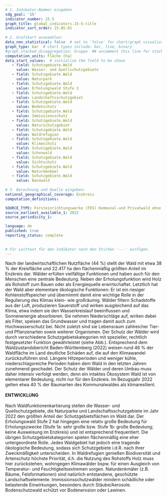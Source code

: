 ```yaml
---
# 1. Indikator-Nummer eingeben 
sdg_goal: '15'
indicator_number: 15.5
graph_title: global_indicators.15-5-title
indicator_sort_order: 15-05-01
 
# 2. Grafikart auswaehlen: 
data_non_statistical: false  # set to 'false' for chart/graph visualization 
graph_type: bar  # chart types include: bar, line, binary 
#graph_stacked_disaggregation: Gruppe  ## uncomment this line for stacked bars. eplace 'Geschlecht' with the field of aggregation. 
computation_units: Fläche [ha] 
data_start_values:  # initialize the field to be shown  
   - field: Schutzgebiete.Wald
     value: Wasser- und Quellschutzgebiete
   - field: Schutzgebiete.Wald
     value: Naturpark
   - field: Schutzgebiete.Wald
     value: Erholungswald Stufe 2
   - field: Schutzgebiete.Wald
     value: Landschaftsschutzgebiet
   - field: Schutzgebiete.Wald
     value: Bodenschutz
   - field: Schutzgebiete.Wald
     value: Immissionsschutz
   - field: Schutzgebiete.Wald
     value: Naturschutzgebiet
   - field: Schutzgebiete.Wald
     value: Waldrefugien
   - field: Schutzgebiete.Wald
     value: Klimaschutz
   - field: Schutzgebiete.Wald
     value: Schonwald
   - field: Schutzgebiete.Wald
     value: Sichtschutz
   - field: Schutzgebiete.Wald
     value: Naturdenkmal
   - field: Schutzgebiete.Wald
     value: Bannwald
          
# 3. Berechnung und Quelle eingeben: 
national_geographical_coverage: Enzkreis
computation_definitions: 

SOURCE_TYPE: Forsteinrichtungswerke (FE5) Kommunal-und Privatwald ohne Staatswald
source_earliest_available_1: 2022
source_periodicity_1: 

language: de   
published: true 
reporting_status: complete
 
 
# Für Leittext für den Indikator nach den Stichen '---' einfügen. 
---
```

Nach der landwirtschaftlichen Nutzfläche (44 %) stellt der Wald mit etwa 38 % der Kreisfläche und 22.417 ha den flächenmäßig größten Anteil im Enzkreis dar. Wälder erfüllen vielfältige Funktionen und haben auch für den Menschen eine zentrale Bedeutung. Neben der Erholungsfunktion wird Holz als Rohstoff zum Bauen oder als Energiequelle erwirtschaftet. Letztlich hat der Wald aber elementare ökologische Funktionen: Er ist ein riesiger Kohlenstoffspeicher und übernimmt damit eine wichtige Rolle in der Regulierung des Klimas klein- wie großräumig. Wälder filtern Schadstoffe aus der Luft, produzieren Sauerstoff und wirken ausgleichend auf das Klima, etwa indem sie den Wasserkreislauf beeinflussen und Sonnenenergie absorbieren. Sie nehmen Niederschläge auf, wirken dabei als Filter, speisen das Grundwasser und tragen damit auch zum Hochwasserschutz bei. Nicht zuletzt sind sie Lebensraum zahlreicher Tier- und Pflanzenarten sowie weiterer Organismen. Der Schutz der Wälder wird durch verschiedene Schutzgebietskategorien mit spezieller, rechtlich festgesetzter Funktion gewährleistet (siehe Abb.). Entsprechend dem Waldzustandsbericht Baden-Württemberg (2022) weisen rund 46 % der Waldfläche im Land deutliche Schäden auf, die auf den Klimawandel zurückzuführen sind. Längere Hitzeperioden und weniger kühle, niederschlagsreiche Perioden haben dem Wald in den letzten Jahren zunehmend geschadet. Der Schutz der Wälder und deren Umbau muss daher intensiv verfolgt werden, denn ein intaktes Ökosystem Wald ist von elementarer Bedeutung, nicht nur für den Enzkreis. Im Bezugsjahr 2022 gelten etwa 40 % der Baumarten des Kommunalwaldes als klimaresilient. <br>
<br>
**ENTWICKLUNG** <br>
<br>
Nach Waldfunktionenkartierung stellen die Wasser- und Quellschutzgebiete, die Naturparke und Landschaftsschutzgebiete im Jahr 2022 den größten Anteil der Schutzgebietsflächen im Wald dar. Der Erholungswald Stufe 2 hat hingegen eine relativ große Bedeutung für Erholungszwecke (Stufe 1a: sehr große bzw. Stufe 1b: große Bedeutung; keine Ausweisung im Enzkreis) und ist entsprechend frequentiert. Die übrigen Schutzgebietskategorien spielen flächenmäßig eine eher untergeordnete Rolle. Jedes Waldgebiet hat jedoch eine tragende ökologische Bedeutung, sodass sich Schutzgebiete i.d.R. nach ihrer Zweckmäßigkeit unterscheiden. In Waldrefugien genießen Biodiversität und Artenschutz höchste Priorität, d.h. die Nutzung des Rohstoffs Holz muss hier zurückstehen, wohingegen Klimawälder bspw. für einen Ausgleich von Temperatur- und Feuchtigkeitsextremen sorgen. Naturdenkmäler (z.B. Bäume, Felsformationen) sind natürlich entstandene, geschützte Landschaftselemente. Immissionsschutzwälder mindern schädliche oder belastende Einwirkungen, besonders durch Stäube/Aerosole. Bodenschutzwald schützt vor Bodenerosion oder Lawinen.
